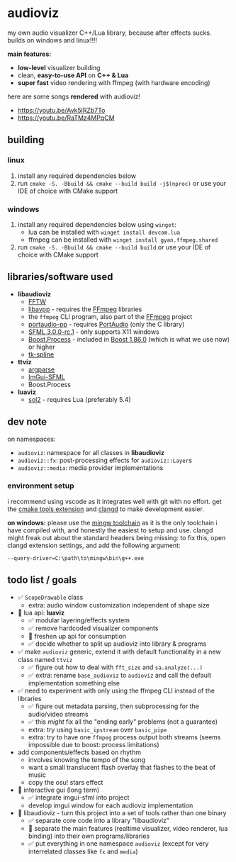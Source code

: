 # audioviz
my own audio visualizer C++/Lua library, because after effects sucks. builds on windows and linux!!!!

**main features:**
- **low-level** visualizer building
- clean, **easy-to-use API** on **C++ & Lua**
- **super fast** video rendering with ffmpeg (with hardware encoding)

here are some songs **rendered** with audioviz!
- https://youtu.be/Avk5lRZb7To
- https://youtu.be/RaTMz4MPqCM

## building
### linux
1. install any required dependencies below
2. run `cmake -S. -Bbuild && cmake --build build -j$(nproc)` or use your IDE of choice with CMake support

### windows
1. install any required dependencies below using `winget`:
   - lua can be installed with `winget install devcom.lua`
   - ffmpeg can be installed with `winget install gyan.ffmpeg.shared`
2. run `cmake -S. -Bbuild && cmake --build build` or use your IDE of choice with CMake support

## libraries/software used
- **libaudioviz**
  - [FFTW](https://fftw.org)
  - [libavpp](https://github.com/trustytrojan/libavpp) - requires the [FFmpeg](https://ffmpeg.org) libraries
  - the `ffmpeg` CLI program, also part of the [FFmpeg](https://ffmpeg.org) project
  - [portaudio-pp](https://github.com/trustytrojan/portaudio-pp) - requires [PortAudio](https://www.portaudio.com) (only the C library)
  - [SFML 3.0.0-rc.1](https://github.com/SFML/SFML/tree/3.0.0-rc.1) - only supports X11 windows
  - [Boost.Process](https://github.com/boostorg/process) - included in [Boost 1.86.0](https://github.com/boostorg/boost/releases/tag/boost-1.86.0) (which is what we use now) or higher
  - [tk-spline](https://github.com/ttk592/spline)
- **ttviz**
  - [argparse](https://github.com/p-ranav/argparse)
  - [ImGui-SFML](https://github.com/SFML/imgui-sfml)
  - Boost.Process
- **luaviz**
  - [sol2](https://github.com/ThePhD/sol2) - requires Lua (preferably 5.4)

## dev note
on namespaces:
- `audioviz`: namespace for all classes in **libaudioviz**
- `audioviz::fx`: post-processing effects for `audioviz::Layer`s
- `audioviz::media`: media provider implementations

### environment setup
i recommend using vscode as it integrates well with git with no effort. get the [cmake tools extension](https://marketplace.visualstudio.com/items?itemName=ms-vscode.cmake-tools) and [clangd](https://marketplace.visualstudio.com/items?itemName=llvm-vs-code-extensions.vscode-clangd) to make development easier.

**on windows:** please use the [mingw toolchain](https://github.com/niXman/mingw-builds-binaries/releases) as it is the only toolchain i have compiled with, and honestly the easiest to setup and use. clangd might freak out about the standard headers being missing: to fix this, open clangd extension settings, and add the following argument:
```
--query-driver=C:\path\to\mingw\bin\g++.exe
```

## todo list / goals
- ✅️ `ScopeDrawable` class
  - extra: audio window customization independent of shape size
- 🔄 lua api: **luaviz**
  - ✅️ modular layering/effects system
  - ✅️ remove hardcoded visualizer components
  - 🔄 freshen up api for consumption
  - ✅️ decide whether to split up audioviz into library & programs
- ✅️ make `audioviz` generic, extend it with default functionality in a new class named `ttviz`
  - ✅️ figure out how to deal with `fft_size` and `sa.analyze(...)`
  - ✅️ extra: rename `base_audioviz` to `audioviz` and call the default implementation something else
- ✅️ need to experiment with only using the ffmpeg CLI instead of the libraries
  - ✅️ figure out metadata parsing, then subprocessing for the audio/video streams
  - ✅️ this *might* fix all the "ending early" problems (not a guarantee)
  - extra: try using `basic_ipstream` over `basic_pipe`
  - extra: try to have one `ffmpeg` process output both streams (seems impossible due to boost::process limitations)
- add components/effects based on rhythm
  - involves knowing the tempo of the song
  - want a small translucent flash overlay that flashes to the beat of music
  - copy the osu! stars effect
- 🔄 interactive gui (long term)
  - ✅️ integrate imgui-sfml into project
  - develop imgui window for each audioviz implementation
- 🔄 libaudioviz - turn this project into a set of tools rather than one binary
  - ✅️ separate core code into a library "libaudioviz"
  - 🔄 separate the main features (realtime visualizer, video renderer, lua binding) into their own programs/libraries
  - ✅️ put everything in one namespace `audioviz` (except for very interrelated classes like `fx` and `media`)
